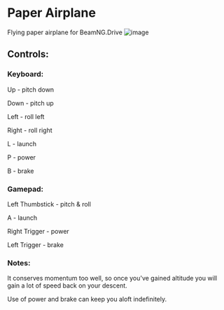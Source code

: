 # Paper Airplane
Flying paper airplane for BeamNG.Drive
![image](https://github.com/StanleyDudek/paper_airplane/assets/49531350/9066cbbb-c1d2-425b-892c-89a32bc16425)


## Controls:

### Keyboard:

Up - pitch down

Down - pitch up

Left - roll left

Right - roll right

L - launch

P - power

B - brake

### Gamepad:

Left Thumbstick - pitch & roll

A - launch

Right Trigger - power

Left Trigger - brake

### Notes:

It conserves momentum too well, so once you've gained altitude you will gain a lot of speed back on your descent.

Use of power and brake can keep you aloft indefinitely.
